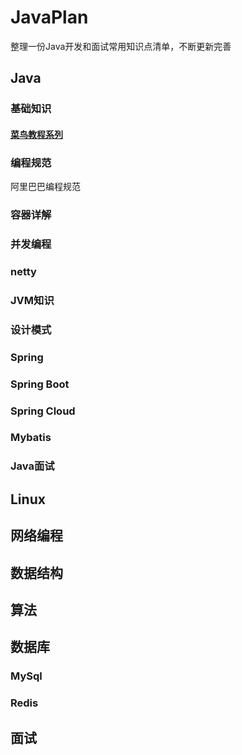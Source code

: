 # JavaPlan
整理一份Java开发和面试常用知识点清单，不断更新完善

## Java

### 基础知识
  #### [菜鸟教程系列](https://www.runoob.com/java/java-tutorial.html)

### 编程规范
  阿里巴巴编程规范

### 容器详解

### 并发编程

### netty


### JVM知识



### 设计模式

### Spring

### Spring Boot

### Spring Cloud

### Mybatis



### Java面试

## Linux

## 网络编程

## 数据结构


## 算法


## 数据库

### MySql

### Redis


## 面试


